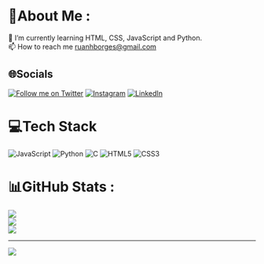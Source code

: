 # 💫About Me :
🌱 I’m currently learning HTML, CSS, JavaScript and Python. <br>
📫 How to reach me ruanhborges@gmail.com

## 🌐Socials
[![Follow me on Twitter](https://img.shields.io/badge/Twitter-%231DA1F2.svg?logo=Twitter&logoColor=white)](https://twitter.com/selogerkkk) 
[![Instagram](https://img.shields.io/badge/Instagram-%23E4405F.svg?logo=Instagram&logoColor=white)](https://instagram.com/selogerkkk) [![LinkedIn](https://img.shields.io/badge/LinkedIn-%230077B5.svg?logo=linkedin&logoColor=white)](https://linkedin.com/in/ruanborges) 

# 💻Tech Stack
![JavaScript](https://img.shields.io/badge/javascript-%23323330.svg?style=flat-square&logo=javascript&logoColor=%23F7DF1E) ![Python](https://img.shields.io/badge/python-3670A0?style=flat-square&logo=python&logoColor=ffdd54) ![C](https://img.shields.io/badge/c-%2300599C.svg?style=flat-square&logo=c&logoColor=white) ![HTML5](https://img.shields.io/badge/html5-%23E34F26.svg?style=flat-square&logo=html5&logoColor=white) ![CSS3](https://img.shields.io/badge/css3-%231572B6.svg?style=flat-square&logo=css3&logoColor=white)

# 📊GitHub Stats :
![](https://github-readme-stats.vercel.app/api?username=selogerkkk&theme=vision-friendly-dark&hide_border=true&include_all_commits=true&count_private=false)<br/>
![](https://github-readme-streak-stats.herokuapp.com/?user=selogerkkk&theme=vision-friendly-dark&hide_border=true)<br/>
![](https://github-readme-stats.vercel.app/api/top-langs/?username=selogerkkk&theme=vision-friendly-dark&hide_border=true&include_all_commits=true&count_private=false&layout=compact)

---
[![](https://visitcount.itsvg.in/api?id=selogerkkk&icon=2&color=0)](https://visitcount.itsvg.in)
